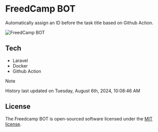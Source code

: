 # FreedCamp BOT

Automatically assign an ID before the task title based on Github Action.

![FreedCamp BOT](https://repository-images.githubusercontent.com/737932867/7d34798b-2680-471c-b089-a78a718d3d6a)

## Tech

- Laravel
- Docker
- Github Action

> [!NOTE]  
> History last updated on Tuesday, August 6th, 2024, 10:08:46 AM

## License

The Freedcamp BOT is open-sourced software licensed under the [MIT license](https://opensource.org/licenses/MIT).
